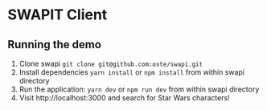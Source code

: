 # SWAPIT Client

## Running the demo

1) Clone swapi `git clone git@github.com:oste/swapi.git`
2) Install dependencies `yarn install` or `npm install` from within swapi directory
3) Run the application: `yarn dev` or `npm run dev` from within swapi directory
4) Visit http://localhost:3000 and search for Star Wars characters!